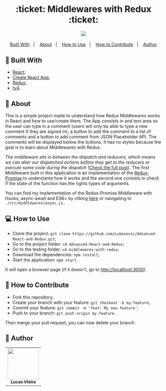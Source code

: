 <h1 align="center">:ticket: Middlewares with Redux :ticket:</h1>
<h4 align="center">
  <img src="https://i.imgur.com/NUDs7V1.png" /><br>
</h4>

<p align="center">
  <a href="#wrench-built-with">Built With</a>&nbsp;&nbsp;&nbsp;|&nbsp;&nbsp;&nbsp;
  <a href="#page_facing_up-about">About</a>&nbsp;&nbsp;&nbsp;|&nbsp;&nbsp;&nbsp;
  <a href="#-how-to-use">How to Use</a>&nbsp;&nbsp;&nbsp;|&nbsp;&nbsp;&nbsp;
  <a href="#-how-to-contribute">How to Contribute</a>&nbsp;&nbsp;&nbsp;|&nbsp;&nbsp;&nbsp;
  <a href="#pencil-author">Author</a>
</p>

## :wrench: Built With

- [React](https://reactjs.org);
- [Create React App](https://create-react-app.dev/);
- [Redux](https://redux.js.org/);
- [tv4](https://github.com/geraintluff/tv4).

## :page_facing_up: About

This is a simple project made to understand how Redux Middlewares works in React and how to use/create them. The App consists in and text area so the user can type in a comment (users will only be able to type a new comment if they are signed in), a button to add the comment to a list of comments and a button to add comment from JSON Placeholder API. The comments will be displayed bellow the buttons. It has no styles because the goal is to learn about MIddlewares with Redux.

*The middleware sits in between the dispatch and reducers, which means we can alter our dispatched actions before they get to the reducers or execute some code during the dispatch* ([Check the full post](https://medium.com/netscape/creating-custom-middleware-in-react-redux-961570459ecb)). The first Middleware built in this application is an implementation of the [Redux-Promise](https://www.npmjs.com/package/redux-promise) to understante how it works and the second one consists in check if the state of the function has the rights types of  arguments.

You can find my implementation of the Redux-Promise Middleware with Hooks, async-await and ES6+ by cliking [here](https://github.com/Lukazovic/Advanced-React-and-Redux/blob/master/middlewares-with-redux/src/middlewares/async.js) or navigating to `./src/middlewares/async.js.`

## 💻 How to Use

- Clone the project: `git clone https://github.com/Lukazovic/Advanced-React-and-Redux.git`;
- Go to the project folder: `cd Advanced-React-and-Redux`;
- Go to the testing folder: `cd middlewares-with-redux`;
- Download the dependencies: `npm install`;
- Start the application: `npm start`.

It will open a browser page (if it doesn't, go to [http://localhost:3000](http://localhost:3000/)).

## 🤔 How to Contribute

- Fork this repository;
- Create your branch with your feature: `git checkout -b my-feature`;
- Commit your feature: `git commit -m 'feat: My new feature'`;
- Push to your branch: `git push origin my-feature`.

Then merge your pull request, you can now delete your branch.

## :pencil: Author

<table>
  <tr>
    <td align="center"><a href="https://github.com/Lukazovic"><img src="https://avatars0.githubusercontent.com/u/54550926?s=460&u=cdeeac652ce0597a986fbdcff6e249ad27a1f1da&v=4" width="100px;" alt=""/><br /><sub><b>Lucas Vieira</b></sub></a><br /></td>
  <tr>
</table>
